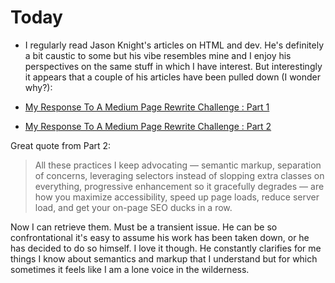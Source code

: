 # Today

* I regularly read Jason Knight's articles on HTML and dev. He's definitely a bit caustic to some but his vibe resembles mine and I enjoy his perspectives on the same stuff in which I have interest. But interestingly it appears that a couple of his articles have been pulled down (I wonder why?):

* [My Response To A Medium Page Rewrite Challenge : Part 1](https://medium.com/codex/my-response-to-a-medium-page-rewrite-challenge-part-1-b9e55707206a?source=user_profile---------1----------------------------)
* [My Response To A Medium Page Rewrite Challenge : Part 2](https://medium.com/codex/a-medium-page-rewrite-challenge-part-2-the-markup-f655ca7c2af8?source=user_profile---------0----------------------------)

Great quote from Part 2:
> All these practices I keep advocating — semantic markup, separation of concerns, leveraging selectors instead of slopping extra classes on everything, progressive enhancement so it gracefully degrades — are how you maximize accessibility, speed up page loads, reduce server load, and get your on-page SEO ducks in a row.

Now I can retrieve them. Must be a transient issue. He can be so confrontational it's easy to assume his work has been taken down, or he has decided to do so himself. I love it though. He constantly clarifies for me things I know about semantics and markup that I understand but for which sometimes it feels like I am a lone voice in the wilderness.
